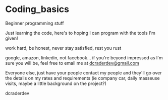 # Coding_basics
 Beginner programming stuff

 Just learning the code, here's to hoping I can program with the tools I'm given!

work hard, be honest, never stay satisfied, rest you rust


 google, amazon, linkedin, not facebook... if you're beyond impressed as I'm sure you will be, feel free to email me at dcraderdev@gmail.com

 Everyone else, just have your people contact my people and they'll go over the details on my rates and requirements (ie company car, daily masseuse visits, maybe a little background on the project?)

 dcraderdev
















